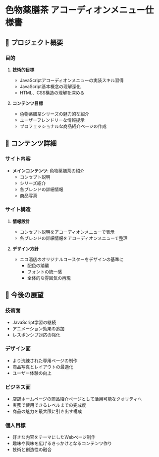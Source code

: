 # 色物薬膳茶 アコーディオンメニュー仕様書

## 📝 プロジェクト概要

### 目的
1. **技術的目標**
   - JavaScriptアコーディオンメニューの実装スキル習得
   - JavaScript基本概念の理解深化
   - HTML、CSS構造の理解を深める

2. **コンテンツ目標**
   - 色物薬膳茶シリーズの魅力的な紹介
   - ユーザーフレンドリーな情報提示
   - プロフェッショナルな商品紹介ページの作成

## 🎯 コンテンツ詳細

### サイト内容
- **メインコンテンツ**: 色物薬膳茶の紹介
  - コンセプト説明
  - シリーズ紹介
  - 各ブレンドの詳細情報
  - 商品写真

### サイト構造
1. **情報設計**
   - コンセプト説明をアコーディオンメニューで表示
   - 各ブレンドの詳細情報をアコーディオンメニューで整理

2. **デザイン方針**
   - ニコ酒店のオリジナルコースターをデザインの基準に
     - 配色の踏襲
     - フォントの統一感
     - 全体的な雰囲気の再現

## 💫 今後の展望

### 技術面
- JavaScript学習の継続
- アニメーション効果の追加
- レスポンシブ対応の強化

### デザイン面
- より洗練された専用ページの制作
- 商品写真とレイアウトの最適化
- ユーザー体験の向上

### ビジネス面
- 店舗ホームページの商品紹介ページとして活用可能なクオリティへ
- 実務で使用できるレベルまでの完成度
- 商品の魅力を最大限に引き出す構成

### 個人目標
- 好きな内容をテーマにしたWebページ制作
- 趣味や興味を広げるきっかけとなるコンテンツ作り
- 技術と創造性の融合 